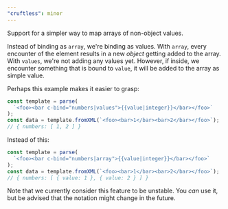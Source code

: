 ```yaml
---
"cruftless": minor
---
```


Support for a simpler way to map arrays of non-object values.

Instead of binding as `array`, we're binding as values. With `array`, every encounter of the element results in a new _object_ getting added to the array. With `values`, we're not adding any values yet. However, if inside, we encounter something that is bound to `value`, it will be added to the array as simple value.

Perhaps this example makes it easier to grasp:

```javascript
const template = parse(
  `<foo><bar c-bind="numbers|values">{{value|integer}}</bar></foo>`
);
const data = template.fromXML(`<foo><bar>1</bar><bar>2</bar></foo>`);
// { numbers: [ 1, 2 ] }
```

Instead of this:

```javascript
const template = parse(
  `<foo><bar c-bind="numbers|array">{{value|integer}}</bar></foo>`
);
const data = template.fromXML(`<foo><bar>1</bar><bar>2</bar></foo>`);
// { numbers: [ { value: 1 }, { value: 2 } ] }
```

Note that we currently consider this feature to be unstable. You _can_ use it, but be advised that the notation might change in the future.
